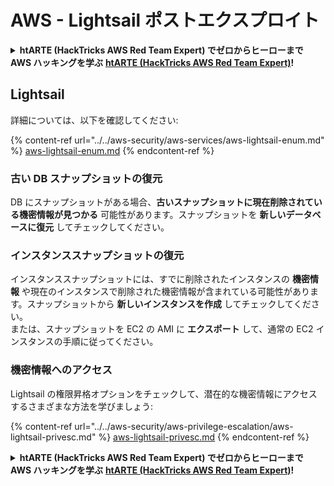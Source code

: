 # AWS - Lightsail ポストエクスプロイト

<details>

<summary><strong>htARTE (HackTricks AWS Red Team Expert) でゼロからヒーローまで AWS ハッキングを学ぶ</strong> <a href="https://training.hacktricks.xyz/courses/arte"><strong>htARTE (HackTricks AWS Red Team Expert)</strong></a><strong>!</strong></summary>

HackTricks をサポートする他の方法:

* **HackTricks にあなたの会社を広告したい**、または **HackTricks を PDF でダウンロードしたい** 場合は、[**サブスクリプションプラン**](https://github.com/sponsors/carlospolop) をチェックしてください！
* [**公式の PEASS & HackTricks グッズ**](https://peass.creator-spring.com) を入手する
* [**The PEASS Family**](https://opensea.io/collection/the-peass-family) を発見する、私たちの独占的な [**NFTs**](https://opensea.io/collection/the-peass-family) のコレクション
* 💬 [**Discord グループ**](https://discord.gg/hRep4RUj7f) に **参加する** か、[**telegram グループ**](https://t.me/peass) に参加する、または **Twitter** 🐦 [**@carlospolopm**](https://twitter.com/carlospolopm) を **フォローする**。
* **HackTricks** の GitHub リポジトリ [**HackTricks**](https://github.com/carlospolop/hacktricks) と [**HackTricks Cloud**](https://github.com/carlospolop/hacktricks-cloud) に PR を提出して、あなたのハッキングのコツを共有する。

</details>

## Lightsail

詳細については、以下を確認してください:

{% content-ref url="../../aws-security/aws-services/aws-lightsail-enum.md" %}
[aws-lightsail-enum.md](../../aws-security/aws-services/aws-lightsail-enum.md)
{% endcontent-ref %}

### 古い DB スナップショットの復元

DB にスナップショットがある場合、**古いスナップショットに現在削除されている機密情報が見つかる** 可能性があります。スナップショットを **新しいデータベースに復元** してチェックしてください。

### インスタンススナップショットの復元

インスタンススナップショットには、すでに削除されたインスタンスの **機密情報** や現在のインスタンスで削除された機密情報が含まれている可能性があります。スナップショットから **新しいインスタンスを作成** してチェックしてください。\
または、スナップショットを EC2 の AMI に **エクスポート** して、通常の EC2 インスタンスの手順に従ってください。

### 機密情報へのアクセス

Lightsail の権限昇格オプションをチェックして、潜在的な機密情報にアクセスするさまざまな方法を学びましょう:

{% content-ref url="../../aws-security/aws-privilege-escalation/aws-lightsail-privesc.md" %}
[aws-lightsail-privesc.md](../../aws-security/aws-privilege-escalation/aws-lightsail-privesc.md)
{% endcontent-ref %}

<details>

<summary><strong>htARTE (HackTricks AWS Red Team Expert) でゼロからヒーローまで AWS ハッキングを学ぶ</strong> <a href="https://training.hacktricks.xyz/courses/arte"><strong>htARTE (HackTricks AWS Red Team Expert)</strong></a><strong>!</strong></summary>

HackTricks をサポートする他の方法:

* **HackTricks にあなたの会社を広告したい**、または **HackTricks を PDF でダウンロードしたい** 場合は、[**サブスクリプションプラン**](https://github.com/sponsors/carlospolop) をチェックしてください！
* [**公式の PEASS & HackTricks グッズ**](https://peass.creator-spring.com) を入手する
* [**The PEASS Family**](https://opensea.io/collection/the-peass-family) を発見する、私たちの独占的な [**NFTs**](https://opensea.io/collection/the-peass-family) のコレクション
* 💬 [**Discord グループ**](https://discord.gg/hRep4RUj7f) に **参加する** か、[**telegram グループ**](https://t.me/peass) に参加する、または **Twitter** 🐦 [**@carlospolopm**](https://twitter.com/carlospolopm) を **フォローする**。
* **HackTricks** の GitHub リポジトリ [**HackTricks**](https://github.com/carlospolop/hacktricks) と [**HackTricks Cloud**](https://github.com/carlospolop/hacktricks-cloud) に PR を提出して、あなたのハッキングのコツを共有する。

</details>
